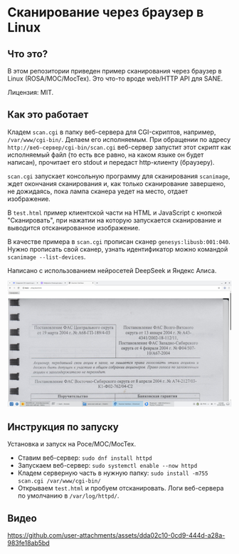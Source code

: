 # Сканирование через браузер в Linux

## Что это?

В этом репозитории приведен пример сканирования через браузер в Linux (ROSA/МОС/МосТех). Это что-то вроде web/HTTP API для SANE.

Лицензия: MIT.

## Как это работает

Кладем `scan.cgi` в папку веб-сервера для CGI-скриптов, например, `/var/www/cgi-bin/`. Делаем его исполняемым. При обращении по адресу `http://веб-сервер/cgi-bin/scan.cgi` веб-сервер запустит этот скрипт как исполняемый файл (то есть все равно, на каком языке он будет написан), прочитает его stdout и передаст http-клиенту (браузеру).

`scan.cgi` запускает консольную программу для сканирования `scanimage`, ждет окончания сканирования и, как только сканирование завершено, не дожидаясь, пока лампа сканера уедет на место, отдает изображение.

В `test.html` пример клиентской части на HTML и JavaScript с кнопкой "Сканировать", при нажатии на которую запускается сканирование и выводится отсканированное изображение.

В качестве примера в `scan.cgi` прописан сканер `genesys:libusb:001:040`. Нужно прописать свой сканер, узнать идентификатор можно командой `scanimage --list-devices`.

Написано с использованием нейросетей DeepSeek и Яндекс Алиса.

![Пример](screenshot.jpg)

## Инструкция по запуску

Установка и запуск на Росе/МОС/МосТех.

* Ставим веб-сервер: `sudo dnf install httpd`
* Запускаем веб-сервер: `sudo systemctl enable --now httpd`
* Кладем серверную часть в нужную папку: `sudo install -m755 scan.cgi /var/www/cgi-bin/`
* Открываем `test.html` и пробуем отсканировать. Логи веб-сервера по умолчанию в `/var/log/httpd/`.

## Видео

https://github.com/user-attachments/assets/dda02c10-0cd9-444d-a28a-983fe18ab5bd

